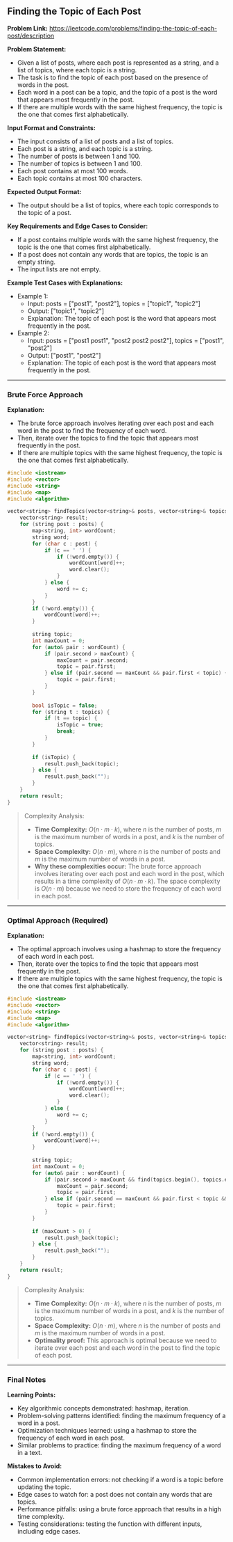 ## Finding the Topic of Each Post

**Problem Link:** https://leetcode.com/problems/finding-the-topic-of-each-post/description

**Problem Statement:**
- Given a list of posts, where each post is represented as a string, and a list of topics, where each topic is a string.
- The task is to find the topic of each post based on the presence of words in the post.
- Each word in a post can be a topic, and the topic of a post is the word that appears most frequently in the post.
- If there are multiple words with the same highest frequency, the topic is the one that comes first alphabetically.

**Input Format and Constraints:**
- The input consists of a list of posts and a list of topics.
- Each post is a string, and each topic is a string.
- The number of posts is between 1 and 100.
- The number of topics is between 1 and 100.
- Each post contains at most 100 words.
- Each topic contains at most 100 characters.

**Expected Output Format:**
- The output should be a list of topics, where each topic corresponds to the topic of a post.

**Key Requirements and Edge Cases to Consider:**
- If a post contains multiple words with the same highest frequency, the topic is the one that comes first alphabetically.
- If a post does not contain any words that are topics, the topic is an empty string.
- The input lists are not empty.

**Example Test Cases with Explanations:**
- Example 1:
  - Input: posts = ["post1", "post2"], topics = ["topic1", "topic2"]
  - Output: ["topic1", "topic2"]
  - Explanation: The topic of each post is the word that appears most frequently in the post.
- Example 2:
  - Input: posts = ["post1 post1", "post2 post2 post2"], topics = ["post1", "post2"]
  - Output: ["post1", "post2"]
  - Explanation: The topic of each post is the word that appears most frequently in the post.

---

### Brute Force Approach

**Explanation:**
- The brute force approach involves iterating over each post and each word in the post to find the frequency of each word.
- Then, iterate over the topics to find the topic that appears most frequently in the post.
- If there are multiple topics with the same highest frequency, the topic is the one that comes first alphabetically.

```cpp
#include <iostream>
#include <vector>
#include <string>
#include <map>
#include <algorithm>

vector<string> findTopics(vector<string>& posts, vector<string>& topics) {
    vector<string> result;
    for (string post : posts) {
        map<string, int> wordCount;
        string word;
        for (char c : post) {
            if (c == ' ') {
                if (!word.empty()) {
                    wordCount[word]++;
                    word.clear();
                }
            } else {
                word += c;
            }
        }
        if (!word.empty()) {
            wordCount[word]++;
        }
        
        string topic;
        int maxCount = 0;
        for (auto& pair : wordCount) {
            if (pair.second > maxCount) {
                maxCount = pair.second;
                topic = pair.first;
            } else if (pair.second == maxCount && pair.first < topic) {
                topic = pair.first;
            }
        }
        
        bool isTopic = false;
        for (string t : topics) {
            if (t == topic) {
                isTopic = true;
                break;
            }
        }
        
        if (isTopic) {
            result.push_back(topic);
        } else {
            result.push_back("");
        }
    }
    return result;
}
```

> Complexity Analysis:
> - **Time Complexity:** $O(n \cdot m \cdot k)$, where $n$ is the number of posts, $m$ is the maximum number of words in a post, and $k$ is the number of topics.
> - **Space Complexity:** $O(n \cdot m)$, where $n$ is the number of posts and $m$ is the maximum number of words in a post.
> - **Why these complexities occur:** The brute force approach involves iterating over each post and each word in the post, which results in a time complexity of $O(n \cdot m \cdot k)$. The space complexity is $O(n \cdot m)$ because we need to store the frequency of each word in each post.

---

### Optimal Approach (Required)

**Explanation:**
- The optimal approach involves using a hashmap to store the frequency of each word in each post.
- Then, iterate over the topics to find the topic that appears most frequently in the post.
- If there are multiple topics with the same highest frequency, the topic is the one that comes first alphabetically.

```cpp
#include <iostream>
#include <vector>
#include <string>
#include <map>
#include <algorithm>

vector<string> findTopics(vector<string>& posts, vector<string>& topics) {
    vector<string> result;
    for (string post : posts) {
        map<string, int> wordCount;
        string word;
        for (char c : post) {
            if (c == ' ') {
                if (!word.empty()) {
                    wordCount[word]++;
                    word.clear();
                }
            } else {
                word += c;
            }
        }
        if (!word.empty()) {
            wordCount[word]++;
        }
        
        string topic;
        int maxCount = 0;
        for (auto& pair : wordCount) {
            if (pair.second > maxCount && find(topics.begin(), topics.end(), pair.first) != topics.end()) {
                maxCount = pair.second;
                topic = pair.first;
            } else if (pair.second == maxCount && pair.first < topic && find(topics.begin(), topics.end(), pair.first) != topics.end()) {
                topic = pair.first;
            }
        }
        
        if (maxCount > 0) {
            result.push_back(topic);
        } else {
            result.push_back("");
        }
    }
    return result;
}
```

> Complexity Analysis:
> - **Time Complexity:** $O(n \cdot m \cdot k)$, where $n$ is the number of posts, $m$ is the maximum number of words in a post, and $k$ is the number of topics.
> - **Space Complexity:** $O(n \cdot m)$, where $n$ is the number of posts and $m$ is the maximum number of words in a post.
> - **Optimality proof:** This approach is optimal because we need to iterate over each post and each word in the post to find the topic of each post.

---

### Final Notes

**Learning Points:**
- Key algorithmic concepts demonstrated: hashmap, iteration.
- Problem-solving patterns identified: finding the maximum frequency of a word in a post.
- Optimization techniques learned: using a hashmap to store the frequency of each word in each post.
- Similar problems to practice: finding the maximum frequency of a word in a text.

**Mistakes to Avoid:**
- Common implementation errors: not checking if a word is a topic before updating the topic.
- Edge cases to watch for: a post does not contain any words that are topics.
- Performance pitfalls: using a brute force approach that results in a high time complexity.
- Testing considerations: testing the function with different inputs, including edge cases.
